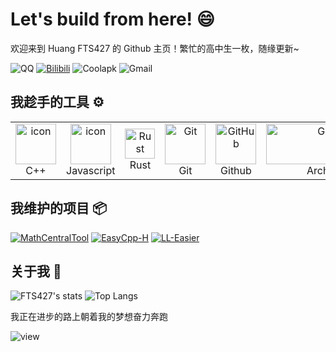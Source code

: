 # Let's build from here! 😄

欢迎来到 Huang FTS427 的 Github 主页！繁忙的高中生一枚，随缘更新~

![QQ](https://img.shields.io/badge/2783629533-81A1C1.svg?style=for-the-badge&logo=qq&logoColor=white)
[![Bilibili](https://img.shields.io/badge/探索者FTS-81A1C1.svg?style=for-the-badge&logo=bilibili&logoColor=white)](https://space.bilibili.com/1978537245?spm_id_from=333.1007.0.0)
![Coolapk](https://img.shields.io/badge/酷安-FTS427-81A1C1.svg?style=for-the-badge&logo=coolapk&logoColor=white)
![Gmail](https://img.shields.io/badge/FTSquantum@gmail-81A1C1.svg?style=for-the-badge&logo=gmail&logoColor=white)

## 我趁手的工具 ⚙️

<table>
  <tr> 
    <td align="center" width="96">
        <img src="https://techstack-generator.vercel.app/cpp-icon.svg" alt="icon" width="65" height="65" />
      <br>C++
    </td>
    <td align="center" width="96">
        <img src="https://techstack-generator.vercel.app/js-icon.svg" alt="icon" width="65" height="65" />
      <br>Javascript
    </td>
    <td align="center"  width="96">
        <img src="https://skillicons.dev/icons?i=rust" width="48" height="48" alt="Rust" />
      <br>Rust
    </td>
    <td align="center" width="96">
        <img src="https://user-images.githubusercontent.com/25181517/192108372-f71d70ac-7ae6-4c0d-8395-51d8870c2ef0.png" width="65" height="65" alt="Git" />
      <br>Git
    </td>
    <td align="center" width="96">
        <img src="https://techstack-generator.vercel.app/github-icon.svg" width="65" height="65" alt="GitHub" />
      <br>Github
    </td>
    <td align="center">
        <img src="https://archlinux.org/static/logos/archlinux-logo-light-90dpi.d36c53534a2b.png" width="200" height="65" alt="GitHub" />
      <br>Archlinux
    </td>
 </tr>
</table>

## 我维护的项目 📦

[![MathCentralTool](https://github-readme-stats.vercel.app/api/pin/?username=QuantumLS-Studio&repo=MathCentralTool&hide_border=true&theme=nord)](https://github.com/FTS427/MathCentralTool)
[![EasyCpp-H](https://github-readme-stats.vercel.app/api/pin/?username=QuantumLS-Studio&repo=ECPPH&hide_border=true&theme=nord)](https://github.com/FTS427/ECPPH)
[![LL-Easier](https://github-readme-stats.vercel.app/api/pin/?username=ZH-Server&repo=ll_easier&hide_border=true&theme=nord)](https://github.com/ZH-Server/ll_easier)

## 关于我 👋

![FTS427's stats](https://github-readme-stats.vercel.app/api?username=FTS427&show_icons=true&count_private=true&hide_border=true&theme=nord&local=cn)
![Top Langs](https://github-readme-stats.vercel.app/api/top-langs/?username=FTS427&hide_border=true&layout=donut&theme=nord)

我正在进步的路上朝着我的梦想奋力奔跑

![view](https://komarev.com/ghpvc/?username=FTS427&label=PROFILE+VIEWS&style=for-the-badge&color=81a1c1)
